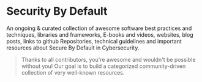 # Security By Default

An ongoing & curated collection of awesome software best practices and techniques, libraries and frameworks, E-books and videos, websites, blog posts, links to github Repositories, technical guidelines and important resources about Secure By Default in Cybersecurity.
> Thanks to all contributors, you're awesome and wouldn't be possible without you! Our goal is to build a categorized community-driven collection of very well-known resources.

